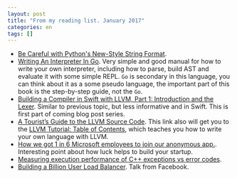 ```yaml
---
layout: post
title: "From my reading list. January 2017"
categories: en
tags: []
---
```


- [Be Careful with Python's New-Style String Format](http://lucumr.pocoo.org/2016/12/29/careful-with-str-format/).
- [Writing An Interpreter In Go](https://interpreterbook.com). Very simple and good manual for how to write your own interpreter, including how to parse, build AST and evaluate it with some simple REPL. `Go` is secondary in this language, you can think about it as a some pseudo language, the important part of this book is the step-by-step guide, not the `Go`.
- [Building a Compiler in Swift with LLVM, Part 1: Introduction and the Lexer](https://harlanhaskins.com/2017/01/08/building-a-compiler-with-swift-in-llvm-part-1-introduction-and-the-lexer.html). Similar to previous topic, but less informative and in Swift. This is first part of coming blog post series.
- [A Tourist’s Guide to the LLVM Source Code](http://blog.regehr.org/archives/1453). This link also will get you to the [LLVM Tutorial: Table of Contents](http://llvm.org/docs/tutorial/index.html), which teaches you how to write your own language with LLVM.
- [How we got 1 in 6 Microsoft employees to join our anonymous app.](https://hackernoon.com/how-we-got-1-in-6-microsoft-employees-to-join-our-anonymous-app-74ff6916bebd). Interesting point about how luck helps to build your startup.
- [Measuring execution performance of C++ exceptions vs error codes](http://nibblestew.blogspot.com/2017/01/measuring-execution-performance-of-c.html). 
- [Building a Billion User Load Balancer](https://www.usenix.org/conference/lisa16/conference-program/presentation/shuff). Talk from Facebook.
